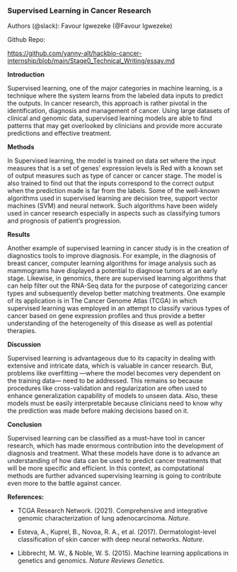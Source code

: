### **Supervised Learning in Cancer Research**

Authors (@slack): Favour Igwezeke (@Favour Igwezeke) 

Github Repo: 

https://github.com/yanny-alt/hackbio-cancer-internship/blob/main/Stage0_Technical_Writing/essay.md


**Introduction**

Supervised learning, one of the major categories in machine learning, is a technique where the system learns from the labeled data inputs to predict the outputs. In cancer research, this approach is rather pivotal in the identification, diagnosis and management of cancer. Using large datasets of clinical and genomic data, supervised learning models are able to find patterns that may get overlooked by clinicians and provide more accurate predictions and effective treatment.

**Methods**

In Supervised learning, the model is trained on data set where the input measures that is a set of genes’ expression levels is Red with a known set of output measures such as type of cancer or cancer stage. The model is also trained to find out that the inputs correspond to the correct output when the prediction made is far from the labels. Some of the well-known algorithms used in supervised learning are decision tree, support vector machines (SVM) and neural network. Such algorithms have been widely used in cancer research especially in aspects such as classifying tumors and prognosis of patient’s progression.

**Results**

Another example of supervised learning in cancer study is in the creation of diagnostics tools to improve diagnosis. For example, in the diagnosis of breast cancer, computer learning algorithms for image analysis such as mammograms have displayed a potential to diagnose tumors at an early stage. Likewise, in genomics, there are supervised learning algorithms that can help filter out the RNA-Seq data for the purpose of categorizing cancer types and subsequently develop better matching treatments. One example of its application is in The Cancer Genome Atlas (TCGA) in which supervised learning was employed in an attempt to classify various types of cancer based on gene expression profiles and thus provide a better understanding of the heterogeneity of this disease as well as potential therapies.

**Discussion**

Supervised learning is advantageous due to its capacity in dealing with extensive and intricate data, which is valuable in cancer research. But, problems like overfitting —where the model becomes very dependent on the training data— need to be addressed. This remains so because procedures like cross-validation and regularization are often used to enhance generalization capability of models to unseen data. Also, these models must be easily interpretable because clinicians need to know why the prediction was made before making decisions based on it.

**Conclusion** 

Supervised learning can be classified as a must-have tool in cancer research, which has made enormous contribution into the development of diagnosis and treatment. What these models have done is to advance an understanding of how data can be used to predict cancer treatments that will be more specific and efficient. In this context, as computational methods are further advanced supervising learning is going to contribute even more to the battle against cancer.

**References:**

- TCGA Research Network. (2021). Comprehensive and integrative genomic characterization of lung adenocarcinoma. _Nature_.

- Esteva, A., Kuprel, B., Novoa, R. A., et al. (2017). Dermatologist-level classification of skin cancer with deep neural networks. _Nature_.

- Libbrecht, M. W., & Noble, W. S. (2015). Machine learning applications in genetics and genomics. _Nature Reviews Genetics_.
